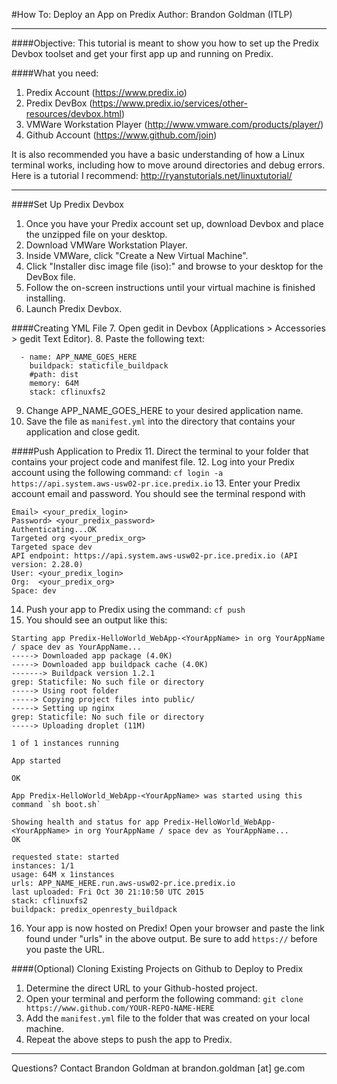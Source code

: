 #How To: Deploy an App on Predix
Author: Brandon Goldman (ITLP)

----

####Objective:
This tutorial is meant to show you how to set up the Predix Devbox toolset and get your first app up and running on Predix.

####What you need:
1. Predix Account (https://www.predix.io)
2. Predix DevBox (https://www.predix.io/services/other-resources/devbox.html)
3. VMWare Workstation Player (http://www.vmware.com/products/player/)
4. Github Account (https://www.github.com/join)

It is also recommended you have a basic understanding of how a Linux terminal works, including how to move around directories and debug errors. Here is a tutorial I recommend: http://ryanstutorials.net/linuxtutorial/

----

####Set Up Predix Devbox
1. Once you have your Predix account set up, download Devbox and place the unzipped file on your desktop.
2. Download VMWare Workstation Player.
3. Inside VMWare, click "Create a New Virtual Machine".
4. Click "Installer disc image file (iso):" and browse to your desktop for the DevBox file.
5. Follow the on-screen instructions until your virtual machine is finished installing.
6. Launch Predix Devbox.

####Creating YML File
7. Open gedit in Devbox (Applications > Accessories > gedit Text Editor).
8. Paste the following text:
```applications:
  - name: APP_NAME_GOES_HERE
    buildpack: staticfile_buildpack 
    #path: dist
    memory: 64M
    stack: cflinuxfs2
```
9. Change APP_NAME_GOES_HERE to your desired application name.
10. Save the file as ```manifest.yml``` into the directory that contains your application and close gedit.

####Push Application to Predix
11. Direct the terminal to your folder that contains your project code and manifest file.
12. Log into your Predix account using the following command: 
```cf login -a https://api.system.aws-usw02-pr.ice.predix.io```
13. Enter your Predix account email and password. You should see the terminal respond with
```
Email> <your_predix_login>
Password> <your_predix_password> 
Authenticating...OK 
Targeted org <your_predix_org> 
Targeted space dev     
API endpoint: https://api.system.aws-usw02-pr.ice.predix.io (API version: 2.28.0)   
User: <your_predix_login> 
Org:  <your_predix_org>  
Space: dev
```
14. Push your app to Predix using the command: ```cf push```
15. You should see an output like this:
```
Starting app Predix-HelloWorld_WebApp-<YourAppName> in org YourAppName / space dev as YourAppName...
-----> Downloaded app package (4.0K)
-----> Downloaded app buildpack cache (4.0K)
-------> Buildpack version 1.2.1
grep: Staticfile: No such file or directory
-----> Using root folder
-----> Copying project files into public/
-----> Setting up nginx
grep: Staticfile: No such file or directory
-----> Uploading droplet (11M)
 
1 of 1 instances running
 
App started
 
OK
 
App Predix-HelloWorld_WebApp-<YourAppName> was started using this command `sh boot.sh`
 
Showing health and status for app Predix-HelloWorld_WebApp-<YourAppName> in org YourAppName / space dev as YourAppName...
OK
 
requested state: started
instances: 1/1
usage: 64M x 1instances
urls: APP_NAME_HERE.run.aws-usw02-pr.ice.predix.io
last uploaded: Fri Oct 30 21:10:50 UTC 2015
stack: cflinuxfs2
buildpack: predix_openresty_buildpack
```
16. Your app is now hosted on Predix! Open your browser and paste the link found under "urls" in the above output. Be sure to add ```https://``` before you paste the URL.

####(Optional) Cloning Existing Projects on Github to Deploy to Predix
1. Determine the direct URL to your Github-hosted project.
2. Open your terminal and perform the following command: 
```git clone https://www.github.com/YOUR-REPO-NAME-HERE```
3. Add the ```manifest.yml``` file to the folder that was created on your local machine.
4. Repeat the above steps to push the app to Predix.

-----

Questions? Contact Brandon Goldman at brandon.goldman [at] ge.com
